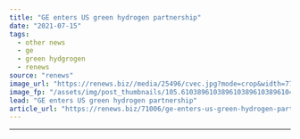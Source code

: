 ```yaml
---
title: "GE enters US green hydrogen partnership"
date: "2021-07-15"
tags: 
  - other news
  - ge
  - green hydgrogen
  - renews
source: "renews"
image_url: "https://renews.biz//media/25496/cvec.jpg?mode=crop&width=770&heightratio=0.6103896103896103896103896104&slimmage=true"
image_fp: "/assets/img/post_thumbnails/105.6103896103896103896103896104&slimmage=true"
lead: "GE enters US green hydrogen partnership"
article_url: "https://renews.biz/71006/ge-enters-us-green-hydrogen-partnership/"
---
```


---
